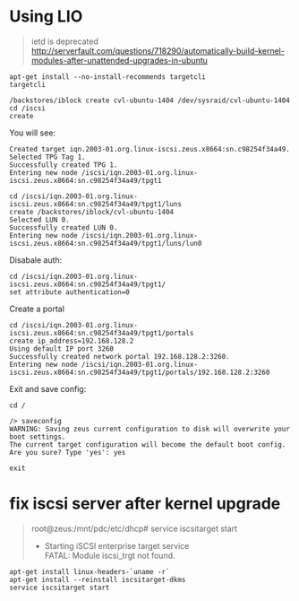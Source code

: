 # Using LIO

> ietd is deprecated
> http://serverfault.com/questions/718290/automatically-build-kernel-modules-after-unattended-upgrades-in-ubuntu

```
apt-get install --no-install-recommends targetcli
targetcli
```

```
/backstores/iblock create cvl-ubuntu-1404 /dev/sysraid/cvl-ubuntu-1404
cd /iscsi
create
```

You will see:

```
Created target iqn.2003-01.org.linux-iscsi.zeus.x8664:sn.c98254f34a49.
Selected TPG Tag 1.
Successfully created TPG 1.
Entering new node /iscsi/iqn.2003-01.org.linux-iscsi.zeus.x8664:sn.c98254f34a49/tpgt1
```

```
cd /iscsi/iqn.2003-01.org.linux-iscsi.zeus.x8664:sn.c98254f34a49/tpgt1/luns
create /backstores/iblock/cvl-ubuntu-1404
Selected LUN 0.
Successfully created LUN 0.
Entering new node /iscsi/iqn.2003-01.org.linux-iscsi.zeus.x8664:sn.c98254f34a49/tpgt1/luns/lun0
```

Disabale auth:

```
cd /iscsi/iqn.2003-01.org.linux-iscsi.zeus.x8664:sn.c98254f34a49/tpgt1/
set attribute authentication=0
```

Create a portal 

```
cd /iscsi/iqn.2003-01.org.linux-iscsi.zeus.x8664:sn.c98254f34a49/tpgt1/portals
create ip_address=192.168.128.2
Using default IP port 3260
Successfully created network portal 192.168.128.2:3260.
Entering new node /iscsi/iqn.2003-01.org.linux-iscsi.zeus.x8664:sn.c98254f34a49/tpgt1/portals/192.168.128.2:3260
```

Exit and save config:

```
cd /

/> saveconfig
WARNING: Saving zeus current configuration to disk will overwrite your boot settings.
The current target configuration will become the default boot config.
Are you sure? Type 'yes': yes

exit
```

# fix iscsi server after kernel upgrade

>
>root@zeus:/mnt/pdc/etc/dhcp# service iscsitarget start
> * Starting iSCSI enterprise target service                                                                        
> FATAL: Module iscsi_trgt not found.

```
apt-get install linux-headers-`uname -r`
apt-get install --reinstall iscsitarget-dkms
service iscsitarget start
```
